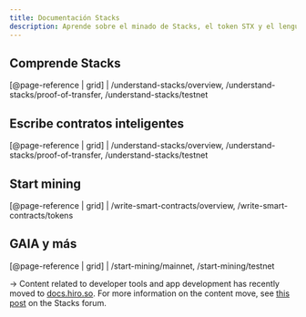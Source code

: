 ```yaml
---
title: Documentación Stacks
description: Aprende sobre el minado de Stacks, el token STX y el lenguaje de programación de contratos inteligentes, Clarity
---
```


## Comprende Stacks

[@page-reference | grid] | /understand-stacks/overview, /understand-stacks/proof-of-transfer, /understand-stacks/testnet

## Escribe contratos inteligentes

[@page-reference | grid] | /understand-stacks/overview, /understand-stacks/proof-of-transfer, /understand-stacks/testnet

## Start mining

[@page-reference | grid] | /write-smart-contracts/overview, /write-smart-contracts/tokens

## GAIA y más

[@page-reference | grid] | /start-mining/mainnet, /start-mining/testnet

-> Content related to developer tools and app development has recently moved to [docs.hiro.so](https://docs.hiro.so/). For more information on the content move, see [this post](https://forum.stacks.org/t/the-evolution-of-the-stacks-documentation-and-a-new-hiro-docs-site/12343) on the Stacks forum.
